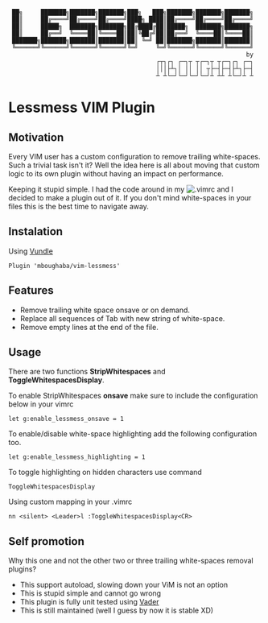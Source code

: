      ██╗     ███████╗███████╗███████╗███╗   ███╗███████╗███████╗███████╗
     ██║     ██╔════╝██╔════╝██╔════╝████╗ ████║██╔════╝██╔════╝██╔════╝
     ██║     █████╗  ███████╗███████╗██╔████╔██║█████╗  ███████╗███████╗
     ██║     ██╔══╝  ╚════██║╚════██║██║╚██╔╝██║██╔══╝  ╚════██║╚════██║
     ███████╗███████╗███████║███████║██║ ╚═╝ ██║███████╗███████║███████║
     ╚══════╝╚══════╝╚══════╝╚══════╝╚═╝     ╚═╝╚══════╝╚══════╝╚══════╝
                                                                      by
                                             ┌┬┐┌┐ ┌─┐┬ ┬┌─┐┬ ┬┌─┐┌┐ ┌─┐
                                             │││├┴┐│ ││ ││ ┬├─┤├─┤├┴┐├─┤
                                             ┴ ┴└─┘└─┘└─┘└─┘┴ ┴┴ ┴└─┘┴ ┴

# Lessmess VIM Plugin
## Motivation
Every VIM user has a custom configuration to remove trailing white-spaces. Such a trivial task isn't it?
Well the idea here is all about moving that custom logic to its own plugin without having an impact on performance.

Keeping it stupid simple. I had the code around in my ![.vimrc](https://github.com/mboughaba/dotfiles/blob/master/.vimrc) and I decided to make a plugin out of it.
If you don't mind white-spaces in your files this is the best time to navigate away.

## Instalation
Using [Vundle](https://github.com/VundleVim/Vundle.vim)
```vim
Plugin 'mboughaba/vim-lessmess'
```

## Features
* Remove trailing white space onsave or on demand.
* Replace all sequences of Tab with new string of white-space.
* Remove empty lines at the end of the file.

## Usage
There are two functions
**StripWhitespaces** and **ToggleWhitespacesDisplay**.

To enable StripWhitespaces **onsave** make sure to include the configuration below in your vimrc
```vim
let g:enable_lessmess_onsave = 1
```

To enable/disable white-space highlighting add the following configuration too.
```vim
let g:enable_lessmess_highlighting = 1
```
To toggle highlighting on hidden characters use command
```vim
ToggleWhitespacesDisplay
```
Using custom mapping in your .vimrc
```vim
nn <silent> <Leader>l :ToggleWhitespacesDisplay<CR>
```

## Self promotion
Why this one and not the other two or three trailing white-spaces removal plugins?
- This support autoload, slowing down your ViM is not an option
- This is stupid simple and cannot go wrong
- This plugin is fully unit tested using [Vader](https://github.com/junegunn/vader.vim)
- This is still maintained (well I guess by now it is stable XD)
